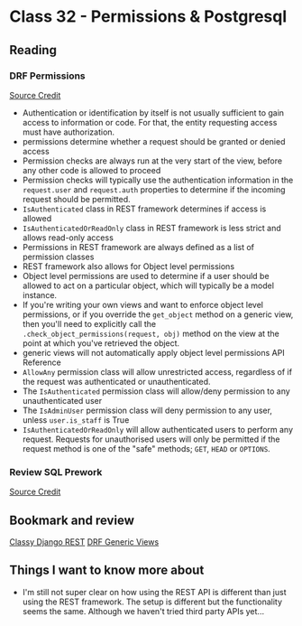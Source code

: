 # Class 32 - Permissions & Postgresql

## Reading

### DRF Permissions
[Source Credit](https://www.django-rest-framework.org/api-guide/permissions/)

- Authentication or identification by itself is not usually sufficient to gain access to information or code. For that, the entity requesting access must have authorization.
- permissions determine whether a request should be granted or denied access
- Permission checks are always run at the very start of the view, before any other code is allowed to proceed
- Permission checks will typically use the authentication information in the `request.user` and `request.auth` properties to determine if the incoming request should be permitted.
- `IsAuthenticated` class in REST framework determines if access is allowed
- `IsAuthenticatedOrReadOnly` class in REST framework is less strict and allows read-only access
- Permissions in REST framework are always defined as a list of permission classes
- REST framework also allows for Object level permissions
- Object level permissions are used to determine if a user should be allowed to act on a particular object, which will typically be a model instance.
- If you're writing your own views and want to enforce object level permissions, or if you override the `get_object` method on a generic view, then you'll need to explicitly call the `.check_object_permissions(request, obj)` method on the view at the point at which you've retrieved the object.
- generic views will not automatically apply object level permissions
API Reference
- `AllowAny` permission class will allow unrestricted access, regardless of if the request was authenticated or unauthenticated.
- The `IsAuthenticated` permission class will allow/deny permission to any unauthenticated user
- The `IsAdminUser` permission class will deny permission to any user, unless `user.is_staff` is True
- `IsAuthenticatedOrReadOnly` will allow authenticated users to perform any request. Requests for unauthorised users will only be permitted if the request method is one of the "safe" methods; `GET`, `HEAD` or `OPTIONS`.

### Review SQL Prework

[Source Credit](https://codefellows.github.io/common_curriculum/prework/SQL)

## Bookmark and review

[Classy Django REST](https://www.cdrf.co/)
[DRF Generic Views](https://www.django-rest-framework.org/api-guide/generic-views/)

## Things I want to know more about

- I'm still not super clear on how using the REST API is different than just using the REST framework. The setup is different but the functionality seems the same. Although we haven't tried third party APIs yet...

